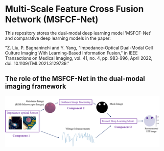 # Multi-Scale Feature Cross Fusion Network (MSFCF-Net)

This repository stores the dual-modal deep learning model 'MSFCF-Net' and comparative deep learning models
in the paper:

"Z. Liu, P. Bagnaninchi and Y. Yang, "Impedance-Optical Dual-Modal Cell Culture Imaging With Learning-Based Information Fusion," in IEEE Transactions on Medical Imaging, vol. 41, no. 4, pp. 983-996, April 2022, doi: 10.1109/TMI.2021.3129739."

The role of the MSFCF-Net in the dual-modal imaging framework
-----------------------------------------------------------------

<img src="./pictures/imaging_framework.png" width="800px"/>
